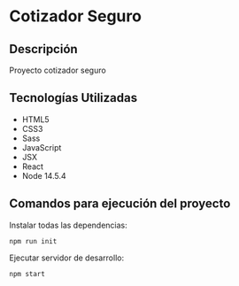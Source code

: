 # Cotizador Seguro

## Descripción
Proyecto cotizador seguro

## Tecnologías Utilizadas
- HTML5
- CSS3
- Sass
- JavaScript
- JSX
- React
- Node 14.5.4

## Comandos para ejecución del proyecto

Instalar todas las dependencias:
```
npm run init
```

Ejecutar servidor de desarrollo:
```
npm start
```

